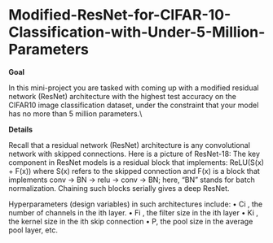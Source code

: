 # Modified-ResNet-for-CIFAR-10-Classification-with-Under-5-Million-Parameters

**Goal**

In this mini-project you are tasked with coming up with a modified residual
network (ResNet) architecture with the highest test accuracy on the CIFAR10 image classification dataset, under the constraint that your model has no
more than 5 million parameters.\\

**Details**

Recall that a residual network (ResNet) architecture is any convolutional network with skipped connections. Here is a picture of ResNet-18:
The key component in ResNet models is a residual block that implements: 
ReLU(S(x) + F(x)) where S(x) refers to the skipped connection and F(x) is a block that implements conv -> BN -> relu -> conv -> BN; here, “BN” stands for batch normalization. Chaining such blocks serially gives a deep ResNet.

Hyperparameters (design variables) in such architectures include:
• Ci
, the number of channels in the ith layer.
• Fi
, the filter size in the ith layer
• Ki
, the kernel size in the ith skip connection
• P, the pool size in the average pool layer,
etc.
